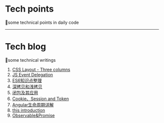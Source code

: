 # Tech points

📖some technical points in daily code

-------------------

# Tech blog

📖some technical writings 

1.  [CSS Layout - Three columns](https://github.com/bmwz110/weekly/blob/master/docs/20181118.md)
2.  [JS Event Delegation](https://github.com/bmwz110/weekly/blob/master/docs/20190102.md)
3.  [ES6知识点整理](https://github.com/bmwz110/weekly/blob/master/docs/20190317.md)
4.  [深拷贝和浅拷贝](https://github.com/bmwz110/weekly/blob/master/docs/20190413.md)
5.  [闭包及其应用](https://github.com/bmwz110/weekly/blob/master/docs/20190526.md)
6.  [Cookie、Session and Token](https://github.com/bmwz110/weekly/blob/master/docs/20190813.md)
7.  [Angular生命周期详解](https://github.com/bmwz110/weekly/blob/master/docs/20190820.md)
8.  [this introduction](https://github.com/bmwz110/weekly/blob/master/docs/20191104.md)
9.  [Observable&Promise](https://github.com/bmwz110/weekly/blob/master/docs/20191107.md)
